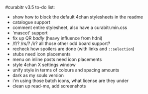 #curabitr v3.5 to-do list:

* show how to block the default 4chan stylesheets in the readme
* catalogue support
* comment entire stylesheet, also have a curabitr.min.css
* 'mascot' support
* fix up QR *badly* (heavy influence from hdni)
* /f/? /rs/? /i/? all those other odd board support?
* recheck how spoilers are done (with links and `::selection`)
* stubs need icon placements
* menu on inline posts need icon placements
* style 4chan X settings window
* unify style in terms of colours and spacing amounts
* dark as my souls version
* i'm using those batch icons, what license are they under
* clean up read-me, add screenshots
